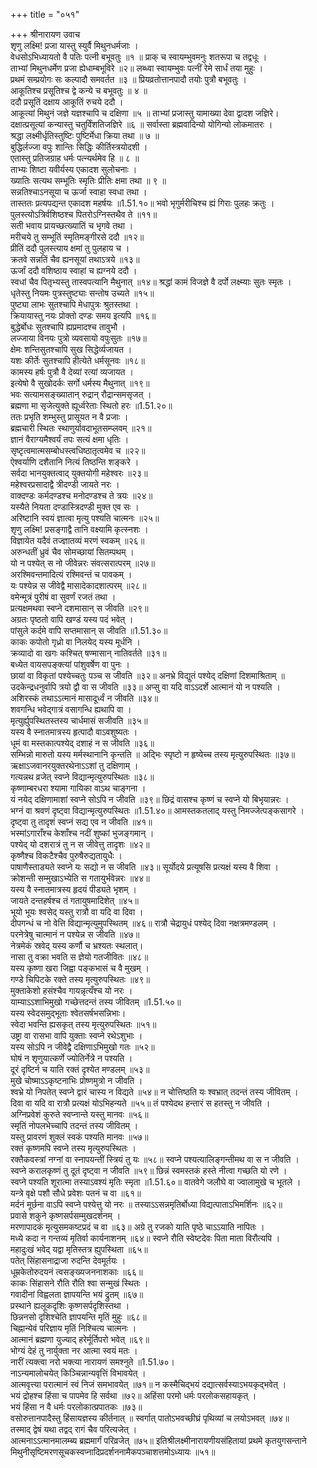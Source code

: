 +++
title = "०५१"

+++
श्रीनारायण उवाच  
शृणु लक्ष्मि! प्रजा यास्तु स्युर्वै मिथुनधर्मजाः ।  
वेधसोऽभिध्यायतो वै पतिः पत्नी बभूवतुः ॥१ ॥
प्राक् च स्वायम्भुवमनुः शतरूपा च तद्वधूः ।  
ताभ्यां मिथुनधर्मेण प्रजा ह्येधाम्बभूविरे ॥२॥
लब्ध्वा स्वायम्भुवः पत्नीं रेमे सार्धं तया मुहुः ।  
प्रथमं सम्प्रयोगः सः कल्पादौ समवर्तत ॥३ ॥
प्रियव्रतोत्तानपादौ तयोः पुत्रौ बभूवतुः ।  
आकूतिश्च प्रसूतिश्च द्वे कन्ये च बभूवतुः ॥ ४ ॥  
ददौ प्रसूतिं दक्षाय आकूतिं रुचये ददौ ।  
आकूत्यां मिथुनं जज्ञे यज्ञश्चापि च दक्षिणा ॥५ ॥
ताभ्यां प्रजास्तु यामाख्या देवा द्वादश जज्ञिरे।  
दक्षात्प्रसूत्यां कन्यास्तु चतुर्विंशतिजज्ञिरे ॥६ ॥
सर्वास्ता ब्रह्मवादिन्यो योगिन्यो लोकमातरः ।  
श्रद्धा लक्ष्मीर्धृतिस्तुष्टिः पुष्टिर्मेधा क्रिया तथा ॥ ७ ॥  
बुद्धिर्लज्जा वपुः शान्तिः सिद्धिः कीर्तिस्त्रयोदशी ।  
एतास्तु प्रतिजग्राह धर्मः पत्न्यर्थमेव हि ॥ ८ ॥  
ताभ्यः शिष्टा यवीर्यस्य एकादश सुलोचनाः ।  
ख्यातिः सत्यथ सम्भूतिः स्मृतिः प्रीतिः क्षमा तथा ॥ ९ ॥  
सन्नतिश्चाऽनसूया च ऊर्जा स्वाहा स्वधा तथा ।  
तास्ततः प्रत्यपद्यन्त एकादश महर्षयः ॥1.51.१०॥
भवो भृगुर्मरीचिश्च ह्यं गिराः पुलहः क्रतुः ।  
पुलस्त्योऽत्रिर्वशिष्ठश्च पितरोऽग्निस्तथैव ते ॥११॥  
सती भवाय प्रायच्छत्ख्यातिं च भृगवे तथा ।  
मरीचये तु सम्भूतिं स्मृतिमङ्गीरसे ददौ ॥१२॥  
प्रीतिं ददौ पुलस्त्याय क्षमां तु पुलहाय च ।  
क्रतवे सन्नतिं चैव ह्यनसूयां तथाऽत्रये ॥१३॥  
ऊर्जां ददौ वशिष्ठाय स्वाहां च ह्यग्नये ददौ ।  
स्वधां चैव पितृभ्यस्तु तास्वपत्यानि मैथुनात् ॥१४॥
श्रद्धां कामं विजज्ञे वै दर्पो लक्ष्म्याः सुतः स्मृतः ।  
धृतेस्तु नियमः पुत्रस्तुष्ट्याः सन्तोष उच्यते ॥१५॥  
पुष्ट्या लाभः सुतश्चापि मेधापुत्रः श्रुतस्तथा ।  
क्रियायास्तु नयः प्रोक्तो दण्डः समय इत्यपि ॥१६॥  
बुद्धेर्बोधः सुतश्चापि ह्यप्रमादश्च तावुभौ ।  
लज्जाया विनयः पुत्रो व्यवसायो वपुःसुतः ॥१७॥  
क्षेमः शन्तिसुतश्चापि सुख सिद्धेर्व्यजायत ।  
यशः कीर्तेः सुतश्चापि हीत्येते धर्मसूनवः ॥१८॥  
कामस्य हर्षः पुत्रौ वै देव्यां रत्यां व्यजायत ।  
इत्येषो वै सुखोदर्कः सर्गो धर्मस्य मैथुनात् ॥१९॥  
भवः सत्यामसङ्ख्यातान् रुद्रान् रौद्रान्समसृजत् ।  
ब्रह्मणा मा सृजेत्युक्ते ह्यूर्ध्वरेताः स्थितो हरः ॥1.51.२०॥  
ततः प्रभृति शम्भुस्तु प्रासूयत न वै प्रजाः ।  
ब्रह्मचारी स्थितः स्थाणुर्यावदाभूतसम्प्लवम् ॥२१॥  
ज्ञानं वैराग्यमैश्वर्यं तपः सत्यं क्षमा धृतिः ।  
सृष्टृत्वमात्मसम्बोधस्त्वधिष्ठातृत्वमेव च ॥२२॥  
ऐश्वर्याणि दशैतानि नित्यं तिष्ठन्ति शङ्करे ।  
सर्वदा भानयुक्तत्वाद् युक्तयोगी महेश्वरः ॥२३॥  
महेश्वरप्रसादाद्वै त्रीदण्डी जायते नरः ।  
वाक्दण्डः कर्मदण्डश्च मनोदण्डश्च ते त्रयः ॥२४॥  
यस्यैते नियता दण्डास्त्रिदण्डी मुक्त एव सः ।  
अरिष्टानि स्वयं ज्ञात्वा मृत्यु पश्यति चात्मनः ॥२५॥  
शृणु लक्ष्मि! प्रसङ्गाद्वै तानि वक्ष्यामि कृत्स्नशः ।  
विज्ञायेत यदैवं तज्ज्ञातव्यं मरणं स्वकम् ॥२६॥  
अरुन्धतीं ध्रुवं चैव सोमच्छायां सितम्पथम् ।  
यो न पश्येत् स नो जीवेन्नरः संवत्सरात्परम् ॥२७॥  
अरश्मिवन्तमादित्यं रश्मिवन्तं च पावकम् ।  
यः पश्येन्न स जीवेद्वै मासादेकादशात्परम् ॥२८॥  
वमेन्मूत्रं पुरीषं वा सुवर्णं रजतं तथा ।  
प्रत्यक्षमथवा स्वप्ने दशमासान् स जीवति ॥२९॥  
अग्रतः पृष्ठतो वापि खण्डं यस्य पदं भवेत् ।  
पांसुले कर्दमे वापि सप्तमासान् स जीवति ॥1.51.३०॥  
काकः कपोतो गृध्रो वा निलयेद् यस्य मूर्धनि ।  
क्रव्यादो वा खगः कश्चित् षण्मासान् नातिवर्तते ॥३१॥  
बध्येत वायसपङ्क्त्यां पांशुवर्षेण वा पुनः ।  
छायां वा विकृतां पश्येच्चतुः पञ्च स जीवति ॥३२॥
अनभ्रे विद्युतं पश्येद् दक्षिणां दिशमाश्रिताम् ॥
उदकेन्द्रधनुर्वापि त्रयो द्वौ वा स जीवति ॥३३॥
अप्सु वा यदि वाऽऽदर्शे आत्मानं यो न पश्यति ।  
अशिरस्कं तथाऽऽत्मानं मासादूर्ध्वं न जीवति ॥३४॥  
शवगन्धि भवेद्गात्रं वसागन्धि ह्यथापि वा ।  
मृत्युर्ह्युपस्थितस्तस्य चार्धमासं सजीवति ॥३५॥  
यस्य वै स्नातमात्रस्य हृत्पादौ वाऽवशुष्यतः ।  
धूमं वा मस्तकात्पश्येद् दशाहं न स जीवति ॥३६॥  
सम्भिन्नो मारुतो यस्य मर्मस्थानानि कृन्तति ॥
अद्भिः स्पृष्टो न हृष्येच्च तस्य मृत्युरुपस्थितः ॥३७॥  
ऋक्षाऽजवानरयुक्तरथेनाऽऽशां तु दक्षिणाम् ।  
गत्यन्नथ व्रजेत् स्वप्ने विद्यान्मृत्युरुपस्थितः ॥३८॥  
कृष्णाम्बरधरा श्यामा गायिका वाऽथ चाङ्गना ।  
यं नयेद् दक्षिणामाशां स्वप्ने सोऽपि न जीवति ॥३९॥
छिद्रं वासश्च कृष्णं च स्वप्ने यो बिभृयान्नरः ।  
भग्नं वा श्रवणं दृष्ट्वा विद्यान्मृत्युरुपस्थितः ॥1.51.४०॥
आमस्तकतलाद् यस्तु निमज्जेत्पङ्कसागरे ।  
दृष्ट्वा तु तादृशं स्वप्नं सद्य एव न जीवति ॥४१॥  
भस्मांऽगाराँश्च केशाँश्च नदीं शुष्कां भुजङ्गमान् ।  
पश्येद् यो दशरात्रं तु न स जीवेत्तु तादृशः ॥४२॥  
कृष्णैश्च विकटैश्चैव पुरुषैरुद्यतायुधैः ।  
पाषाणैस्ताड्यते स्वप्ने यः सद्यो न स जीवति ॥४३॥
सूर्योदये प्रत्यूषसि प्रत्यक्षं यस्य वै शिवा ।  
क्रोशन्ती सम्मुखाऽभ्येति स गतायुर्भवेन्नरः ॥४४॥  
यस्य वै स्नातमात्रस्य हृदयं पीड्यते भृशम् ।  
जायते दन्तहर्षश्च तं गतायुषमादिशेत् ॥४५॥  
भूयो भूयः श्वसेद् यस्तु रात्रौ वा यदि वा दिवा ।  
दीपगन्धं च नो वेत्ति विद्यान्मृत्युमुपस्थितम् ॥४६॥
रात्रौ चेद्रायुधं पश्येद् दिवा नक्षत्रमण्डलम् ।  
परनेत्रेषु चात्मानं न पश्येन्न स जीवति ॥४७॥  
नेत्रमेकं स्रवेद् यस्य कर्णौ च भ्रश्यतः स्थलात्।  
नासा तु वक्रा भवति स ज्ञेयो गतजीवितः ॥४८॥  
यस्य कृष्णा खरा जिह्वा पङ्कभासं च वै मुखम् ।  
गण्डे चिपिटके रक्ते तस्य मृत्युरुपस्थितः ॥४९॥  
मुक्ताकेशो हसंश्चैव गायन्नृत्यँश्च यो नरः ।  
याम्याऽऽशाभिमुखो गच्छेत्तदन्तं तस्य जीवितम् ॥1.51.५०॥  
यस्य स्वेदसमुद्भूताः श्वेतसर्षभसन्निभाः।  
स्वेदा भवन्ति ह्यसकृत् तस्य मृत्युरुपस्थितः ॥५१॥  
उष्ट्रा वा रासभा वापि युक्ताः स्वप्ने रथेऽशुभाः ।  
यस्य सोऽपि न जीवेद्वै दक्षिणाऽभिमुखो गतः ॥५२॥  
घोषं न शृणुयात्कर्णे ज्योतिर्नेत्रे न पश्यति ।  
दूरं दृष्टिर्न च याति रक्तं दृश्येत मण्डलम् ॥५३॥  
मुखे चोष्माऽऽकृष्टनाभिः प्रोष्णमुत्रो न जीवति ।  
श्वभ्रे यो निपतेत् स्वप्ने द्वारं चास्य न विद्यते ॥५४॥
न चोत्तिष्ठति यः श्वभ्रात् तदन्तं तस्य जीवितम् ।  
दिवा वा यदि वा रात्रौ प्रत्यक्षं योऽभिहन्यते ॥५५॥
तं पश्येदथ हन्तारं स हतस्तु न जीवति ।  
अग्निप्रवेशं कुरुते स्वप्नान्ते यस्तु मानवः ॥५६॥  
स्मृतिं नोपलभेच्चापि तदन्तं तस्य जीवितम् ।  
यस्तु प्रावरणं शुक्लं स्वकं पश्यति मानवः ॥५७॥  
रक्तं कृष्णमपि स्वप्ने तस्य मृत्युरुपस्थितः ।  
रक्तैकवस्त्रां नग्नां वा स्नापयन्तीं स्त्रियं तु यः ॥५८॥
स्वप्ने पश्यत्यालिङ्गन्तीमथ वा स न जीवति ।  
स्वप्ने करालकृष्णं तु दूतं दृष्ट्वा न जीवति ॥५९॥
छिन्नं स्वमस्तकं हस्ते नीत्वा गच्छति यो रणे ।  
स्वप्ने पश्यति शूरात्मा तस्याऽवश्यं मृतिः स्मृता ॥1.51.६०॥
वातवेगे जलौघे वा ज्वालामुखे च भूतले ।  
यन्त्रे वृक्षे पशौ सौधे प्रवेशः पतनं च वा ॥६१॥  
मर्दनं मूर्छना वाऽपि स्वप्ने पश्येत्तु यो नरः ॥
तस्याऽऽसन्नमृतिर्बोध्या विद्यत्पाताऽभिमर्शिनः ॥६२॥  
प्रवासे शकुने कृष्णसर्पसम्मुखदर्शनम् ।  
मरणापादकं मृत्युसमकष्टप्रदं च वा ॥६३॥
अग्रे तु रजको याति पृष्ठे चाऽऽयाति नापितः ।  
मध्ये कदा न गन्तव्यं मृतिर्वा कार्यनाशनम् ॥६४॥
स्वप्ने रौति स्वेष्टदेवः पिता माता विरौत्यपि ।  
महादुःखं भवेद् यद्वा मृतिस्तत्र ह्युपस्थिता ॥६५॥  
पतेत् सिंहासनाद्राजा रुदन्ति देवमूर्तयः ।  
धूम्रकेतोरुदयनं त्वसङ्ख्यजननाशकाः ॥६६॥  
काकः सिंहासने रौति रौति श्वा सन्मुखं स्थितः ।  
गवादीनां विह्वलता ज्ञापयन्ति भयं द्रुतम् ॥६७॥  
प्रस्थाने ह्यलूकदृशिः कृष्णसर्पदृशिस्तथा ।  
छिन्ननसो दृशिश्चेति ज्ञापयन्ति मृतिं मुहुः ॥६८॥  
चिह्नान्येवं परिज्ञाय मृतिं निश्चित्य चात्मनः ।  
आत्मानं ब्रह्मणा युज्याद् हरेर्मूर्तिपरो भवेत् ॥६९॥  
भोग्यं देहं तु नार्युक्ता नर आत्मा स्वयं मतः ।  
नारीं त्यक्त्वा नरो भक्त्या नारायणं समश्नुते ॥1.51.७०।  
नाऽन्यमालोचयेत् किञ्चिन्नान्यवृत्तिं विभावयेत् ।  
आत्मवृत्त्या परात्मानं स्वं निजं समभावयेत् ॥७१॥
न कस्मैचिद्भयं दद्यात्सर्वस्याऽभयकृद्भवेत् ।  
भयं द्रोहश्च हिंसा च पापमेव हि सर्वथा ॥७२॥
अहिंसा परमो धर्मः परलोकसहायकृत् ।  
भयं हिंसा न वै धर्मः परलोकात्प्रपातकः ॥७३॥  
वसोरुत्तानपादैस्तु हिंसायज्ञस्य कीर्तनात् ॥
स्वर्गात् पातोऽभवच्छीघ्रं पृथिव्यां च लयोऽभवत् ॥७४॥  
तस्माद् द्वेषं यथा तद्वद् रागं चैव परित्यजेत् ।  
आत्मनाऽऽत्मानमालम्ब्य ब्रह्ममार्गं परिव्रजेत् ॥७५॥
इतिश्रीलक्ष्मीनारायणीयसंहितायां प्रथमे कृतयुगसन्ताने मिथुनीसृष्टिमरणसूचकस्वप्नादिप्रदर्शननामैकपञ्चाशत्तमोऽध्यायः ॥५१॥  
    
